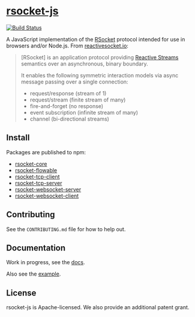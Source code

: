 # [rsocket-js](https://github.com/rsocket/rsocket-js)

[![Build Status](https://travis-ci.org/rsocket/rsocket-js.svg?branch=master)](https://travis-ci.org/rsocket/rsocket-js)

A JavaScript implementation of the [RSocket](https://github.com/rsocket/rsocket)
protocol intended for use in browsers and/or Node.js. From [reactivesocket.io](http://reactivesocket.io/):

> [RSocket] is an application protocol providing 
> [Reactive Streams](http://www.reactive-streams.org/) semantics over an 
> asynchronous, binary boundary.
>
> It enables the following symmetric interaction models via async message 
> passing over a single connection:
>
> - request/response (stream of 1)
> - request/stream (finite stream of many)
> - fire-and-forget (no response)
> - event subscription (infinite stream of many)
> - channel (bi-directional streams)

## Install

Packages are published to npm:
* [rsocket-core](https://www.npmjs.com/package/rsocket-core)
* [rsocket-flowable](https://www.npmjs.com/package/rsocket-flowable)
* [rsocket-tcp-client](https://www.npmjs.com/package/rsocket-tcp-client)
* [rsocket-tcp-server](https://www.npmjs.com/package/rsocket-tcp-server)
* [rsocket-websocket-server](https://www.npmjs.com/package/rsocket-websocket-server)
* [rsocket-websocket-client](https://www.npmjs.com/package/rsocket-websocket-client)


## Contributing

See the `CONTRIBUTING.md` file for how to help out.

## Documentation

Work in progress, see the [docs](./docs/00-index.md).

Also see the [example](https://github.com/rsocket/rsocket-js/tree/master/packages/rsocket-examples).

## License
rsocket-js is Apache-licensed. We also provide an additional patent grant.
